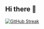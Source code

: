 ## Hi there 👋

[![GitHub Streak](https://streak-stats.demolab.com/?user=ganh)](https://git.io/streak-stats)
